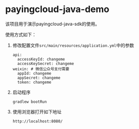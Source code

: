 # payingcloud-java-demo

该项目用于演示payingcloud-java-sdk的使用。

使用方式如下：

1. 修改配置文件`src/main/resources/application.yml`中的参数
   ```
   api:
     accessKeyId: changeme
     accessKeySecret: changeme      
   weixin: # 微信公众号支付需要
     appId: changeme
     appSecret: changeme
     token: changeme
   ```

1. 启动程序
   ```
   gradlew bootRun
   ```

1. 使用浏览器打开如下地址
   ```
   http://localhost:8080/
   ```
